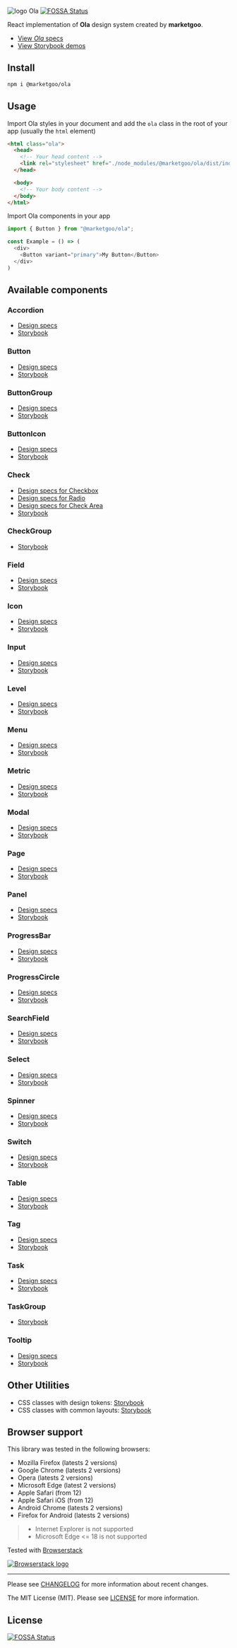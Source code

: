 ![logo Ola](https://raw.githubusercontent.com/marketgoo/Ola/master/ola.png)
[![FOSSA Status](https://app.fossa.com/api/projects/git%2Bgithub.com%2Fmarketgoo%2FOla.svg?type=shield)](https://app.fossa.com/projects/git%2Bgithub.com%2Fmarketgoo%2FOla?ref=badge_shield)

React implementation of **Ola** design system created by **marketgoo**.

- [View *Ola* specs](https://zeroheight.com/22mjgbuf6)
- [View Storybook demos](https://marketgoo.github.io/Ola/)

## Install

```sh
npm i @marketgoo/ola
```

## Usage

Import Ola styles in your document and add the `ola` class in the root of your app (usually the `html` element)

```html
<html class="ola">
  <head>
    <!-- Your head content -->
    <link rel="stylesheet" href="./node_modules/@marketgoo/ola/dist/index.css">
  </head>

  <body>
    <!-- Your body content -->
  </body>
</html>
```

Import Ola components in your app

```js
import { Button } from "@marketgoo/ola";

const Example = () => (
  <div>
    <Button variant="primary">My Button</Button>
  </div>
)
```

## Available components

### Accordion

- [Design specs](https://zeroheight.com/22mjgbuf6/p/725942)
- [Storybook](https://marketgoo.github.io/Ola/?path=/story/accordion--default)

### Button

- [Design specs](https://zeroheight.com/22mjgbuf6/p/60c52c/b/69b128)
- [Storybook](https://marketgoo.github.io/Ola/?path=/story/button--viewer)

### ButtonGroup

- [Design specs](https://zeroheight.com/22mjgbuf6/p/794b6c)
- [Storybook](https://marketgoo.github.io/Ola/?path=/story/buttongroup--viewer)

### ButtonIcon

- [Design specs](https://zeroheight.com/22mjgbuf6/p/849794)
- [Storybook](https://marketgoo.github.io/Ola/?path=/story/buttonicon--default)

### Check

- [Design specs for Checkbox](https://zeroheight.com/22mjgbuf6/p/85c317/b/42c470)
- [Design specs for Radio](https://zeroheight.com/22mjgbuf6/p/55cdda)
- [Design specs for Check Area](https://zeroheight.com/22mjgbuf6/p/31ae5e)
- [Storybook](https://marketgoo.github.io/Ola/?path=/story/check--default)

### CheckGroup

- [Storybook](https://marketgoo.github.io/Ola/?path=/story/checkgroup--row-check-area)

### Field

- [Design specs](https://zeroheight.com/22mjgbuf6/p/12656e/b/741ccf)
- [Storybook](https://marketgoo.github.io/Ola/?path=/story/field--default)

### Icon

- [Design specs](https://zeroheight.com/22mjgbuf6/p/000506)
- [Storybook](https://marketgoo.github.io/Ola/?path=/story/icon--sizes)

### Input

- [Design specs](https://zeroheight.com/22mjgbuf6/p/12656e/t/a575)
- [Storybook](https://marketgoo.github.io/Ola/?path=/story/input--empty)

### Level

- [Design specs](https://zeroheight.com/22mjgbuf6/p/01a560)
- [Storybook](https://marketgoo.github.io/Ola/?path=/story/level--no-value)

### Menu

- [Design specs](https://zeroheight.com/22mjgbuf6/p/88cf8e-tooltip)
- [Storybook](https://marketgoo.github.io/Ola/?path=/story/menu--default)

### Metric

- [Design specs](https://zeroheight.com/22mjgbuf6/p/621cfc)
- [Storybook](https://marketgoo.github.io/Ola/?path=/story/metric--default)

### Modal

- [Design specs](https://zeroheight.com/22mjgbuf6/p/426a17)
- [Storybook](https://marketgoo.github.io/Ola/?path=/story/modal--default)

### Page

- [Design specs](https://zeroheight.com/22mjgbuf6/p/966db5)
- [Storybook](https://marketgoo.github.io/Ola/?path=/story/page--default)

### Panel

- [Design specs](https://zeroheight.com/22mjgbuf6/p/92dbc5/b/352660)
- [Storybook](https://marketgoo.github.io/Ola/?path=/story/panel--all-elements)

### ProgressBar

- [Design specs](https://zeroheight.com/22mjgbuf6/p/71032c)
- [Storybook](https://marketgoo.github.io/Ola/?path=/story/progressbar--progress-element)

### ProgressCircle

- [Design specs](https://zeroheight.com/22mjgbuf6/p/412a1e)
- [Storybook](https://marketgoo.github.io/Ola/?path=/story/progresscircle--label-value)

### SearchField

- [Design specs](https://zeroheight.com/22mjgbuf6/p/83e369)
- [Storybook](https://marketgoo.github.io/Ola/?path=/story/searchfield--busy)

### Select

- [Design specs](https://zeroheight.com/22mjgbuf6/p/12656e/t/7b7d)
- [Storybook](https://marketgoo.github.io/Ola/?path=/story/select--default)

### Spinner

- [Design specs](https://zeroheight.com/22mjgbuf6/p/01ddf2/b/21deb0)
- [Storybook](https://marketgoo.github.io/Ola/?path=/story/spinner--viewer)

### Switch

- [Design specs](https://zeroheight.com/22mjgbuf6/p/18645f)
- [Storybook](https://marketgoo.github.io/Ola/?path=/story/switch--default)

### Table

- [Design specs](https://zeroheight.com/22mjgbuf6/p/15f90e)
- [Storybook](https://marketgoo.github.io/Ola/?path=/story/table--selectable)

### Tag

- [Design specs](https://zeroheight.com/22mjgbuf6/p/48a462/b/3764b3)
- [Storybook](https://marketgoo.github.io/Ola/?path=/story/tag--default)

### Task

- [Design specs](https://zeroheight.com/22mjgbuf6/p/14cad2)
- [Storybook](https://marketgoo.github.io/Ola/?path=/story/task--error)

### TaskGroup

- [Storybook](https://marketgoo.github.io/Ola/?path=/story/taskgroup--success)

### Tooltip

- [Design specs](https://zeroheight.com/22mjgbuf6/p/88cf8e-tooltip)
- [Storybook](https://marketgoo.github.io/Ola/?path=/story/tooltip--default)

## Other Utilities

- CSS classes with design tokens: [Storybook](https://marketgoo.github.io/Ola/?path=/story/utils--font-styles)
- CSS classes with common layouts: [Storybook](https://marketgoo.github.io/Ola/?path=/story/layout--ola-ly-form)

## Browser support

This library was tested in the following browsers:

- Mozilla Firefox (latests 2 versions)
- Google Chrome (latests 2 versions)
- Opera (latests 2 versions)
- Microsoft Edge (latest 2 versions)
- Apple Safari (from 12)
- Apple Safari iOS (from 12)
- Android Chrome (latests 2 versions)
- Firefox for Android (latests 2 versions)

> * Internet Explorer is not supported
> * Microsoft Edge <= 18 is not supported

Tested with [Browserstack](https://www.browserstack.com)

[![Browserstack logo](browserstack.png)](https://www.browserstack.com)

---

Please see [CHANGELOG](https://github.com/marketgoo/Ola/blob/master/CHANGELOG.md) for more information about recent changes.

The MIT License (MIT). Please see [LICENSE](https://github.com/marketgoo/Ola/blob/master/LICENSE) for more information.

[summary]: https://caniuse.com/#feat=details
[https://github.com/javan/details-element-polyfill]: https://github.com/javan/details-element-polyfill


## License
[![FOSSA Status](https://app.fossa.com/api/projects/git%2Bgithub.com%2Fmarketgoo%2FOla.svg?type=large)](https://app.fossa.com/projects/git%2Bgithub.com%2Fmarketgoo%2FOla?ref=badge_large)